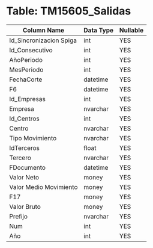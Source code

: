 # Table: TM15605_Salidas

| Column Name | Data Type | Nullable |
|-------------|-----------|----------|
| Id_Sincronizacion Spiga | int | YES |
| Id_Consecutivo | int | YES |
| AñoPeriodo | int | YES |
| MesPeriodo | int | YES |
| FechaCorte | datetime | YES |
| F6 | datetime | YES |
| Id_Empresas | int | YES |
| Empresa | nvarchar | YES |
| Id_Centros | int | YES |
| Centro | nvarchar | YES |
| Tipo Movimiento | nvarchar | YES |
| IdTerceros | float | YES |
| Tercero | nvarchar | YES |
| FDocumento | datetime | YES |
| Valor Neto | money | YES |
| Valor Medio Movimiento | money | YES |
| F17 | money | YES |
| Valor Bruto | money | YES |
| Prefijo | nvarchar | YES |
| Num | int | YES |
| Año | int | YES |
